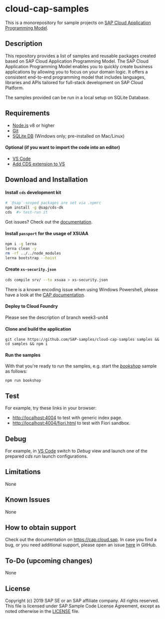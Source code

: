 # cloud-cap-samples

This is a monorepository for sample projects on [SAP Cloud Application Programming Model](https://cap.cloud.sap).

## Description

This repository provides a list of samples and reusable packages created based on SAP Cloud Application Programming Model.
The SAP Cloud Application Programming Model enables you to quickly create business applications by allowing you to focus on your domain logic. It offers a consistent end-to-end programming model that includes languages, libraries and APIs tailored for full-stack development on SAP Cloud Platform.

The samples provided can be run in a local setup on SQLite Database.


## Requirements
* [Node.js](https://nodejs.org/en/) v8 or higher
* [Git](https://git-scm.com)
* [SQLite DB](https://www.sqlite.org/download.html) (Windows only; pre-installed on Mac/Linux)

#### Optional (if you want to import the code into an editor)
* [VS Code](https://code.visualstudio.com)
* [Add CDS extension to VS](https://cap.cloud.sap/docs/get-started/in-vscode#add-cds-editor)

## Download and Installation

#### Install `cds` development kit
```sh
# `@sap`-scoped packages are set via .npmrc
npm install -g @sap/cds-dk
cds  #> test-run it
```
Got issues?  Check out the [documentation](https://cap.cloud.sap/docs/get-started/).

#### Install `passport` for the usage of XSUAA
```sh
npm i -g lerna  
lerna clean -y
rm -rf ../../node_modules
lerna bootstrap --hoist
```

#### Create `xs-security.json`
```sh
cds compile srv/ --to xsuaa > xs-security.json
```

There is a known encoding issue when using Windows Powershell, please have a look at the [CAP documentation](https://cap.cloud.sap/docs/advanced/troubleshooting#pws-encoding).

#### Deploy to Cloud Foundry
Please see the description of branch week3-unit4

#### Clone and build the application
`git clone https://github.com/SAP-samples/cloud-cap-samples samples && cd samples && npm i`

#### Run the samples

With that you're ready to run the samples, e.g. start the [_bookshop_](./packages/bookshop) sample as follows:

`npm run bookshop`

## Test

For example, try these links in your browser:
- <http://localhost:4004> to test with generic index page.
- <http://localhost:4004/fiori.html> to test with Fiori sandbox.


## Debug

For example, in [VS Code](https://code.visualstudio.com) switch to _Debug_ view and launch one of the prepared _cds run_ launch configurations.


## Limitations

None

## Known Issues

None

## How to obtain support

Check out the documentation on https://cap.cloud.sap.  In case you find a bug, or you need additional support, please open an issue [here](https://github.com/SAP-samples/cloud-cap-samples/issues/new) in GitHub.

## To-Do (upcoming changes)

None

## License

Copyright (c) 2019 SAP SE or an SAP affiliate company. All rights reserved. This file is licensed under SAP Sample Code License Agreement, except as noted otherwise in the [LICENSE](/LICENSE) file.
